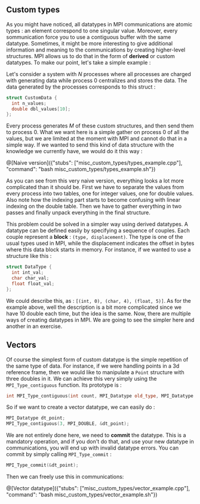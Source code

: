 ## Custom types

As you might have noticed, all datatypes in MPI communications are atomic types : an element correspond to one singular value. Moreover, every sommunication force you to use a contiguous buffer with the same datatype. Sometimes, it might be more interesting to give additional information and meaning to the communications by creating higher-level structures. MPI allows us to do that in the form of **derived** or custom datatypes. To make our point, let's take a simple example :

Let's consider a system with $`N`$ processes where all processes are charged with generating data while process 0 centralizes and stores the data. The data generated by the processes corresponds to this struct :

```cpp
struct CustomData {
  int n_values;
  double dbl_values[10];
};
```

Every process generates $`M`$ of these custom structures, and then send them to process 0. What we want here is a simple gather on process 0 of all the values, but we are limited at the moment with MPI and cannot do that in a simple way. If we wanted to send this kind of data structure with the knowledge we currently have, we would do it this way :

@[Naive version]({"stubs": ["misc_custom_types/types_example.cpp"], "command": "bash misc_custom_types/types_example.sh"})

As you can see from this very naive version, everything looks a lot more complicated than it should be. First we have to separate the values from every process into two tables, one for integer values, one for double values. Also note how the indexing part starts to become confusing with linear indexing on the double table. Then we have to gather everything in two passes and finally unpack everything in the final structure.

This problem could be solved in a simpler way using derived datatypes. A datatype can be defined easily by specifying a sequence of couples. Each couple represent a **block** : `(type, displacement)`. The type is one of the usual types used in MPI, while the displacement indicates the offset in bytes where this data block starts in memory. For instance, if we wanted to use a structure like this :

```cpp
struct DataType {
  int int_val;
  char char_val;
  float float_val;
};
```

We could describe this, as : `[(int, 0), (char, 4), (float, 5)]`. As for the example above, well the description is a bit more complicated since we have 10 double each time, but the idea is the same. Now, there are multiple ways of creating datatypes in MPI. We are going to see the simpler here and another in an exercise.

## Vectors

Of course the simplest form of custom datatype is the simple repetition of the same type of data. For instance, if we were handling points in a 3d reference frame, then we would like to manipulate a `Point` structure with three doubles in it. We can achieve this very simply using the `MPI_Type_contiguous` function. Its prototype is :

```cpp
int MPI_Type_contiguous(int count, MPI_Datatype old_type, MPI_Datatype *new_type);
```

So if we want to create a vector datatype, we can easily do :

```cpp
MPI_Datatype dt_point;
MPI_Type_contiguous(3, MPI_DOUBLE, &dt_point);
```

We are not entirely done here, we need to **commit** the datatype. This is a mandatory operation, and if you don't do that, and use your new datatype in communications, you will end up with invalid datatype errors. You can commit by simply calling `MPI_Type_commit` :

```cpp
MPI_Type_commit(&dt_point);
```

Then we can freely use this in communications:

@[Vector datatype]({"stubs": ["misc_custom_types/vector_example.cpp"], "command": "bash misc_custom_types/vector_example.sh"})





